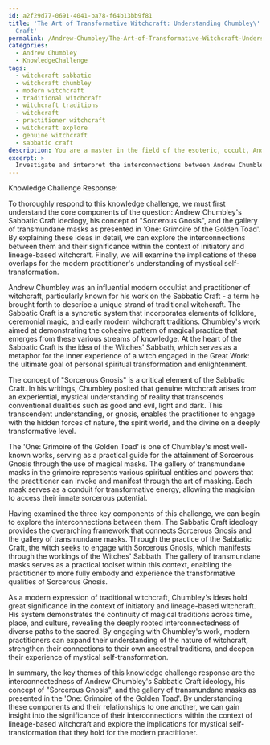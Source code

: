 ```yaml
---
id: a2f29d77-0691-4041-ba78-f64b13bb9f81
title: 'The Art of Transformative Witchcraft: Understanding Chumbley\''s Sabbatic
  Craft'
permalink: /Andrew-Chumbley/The-Art-of-Transformative-Witchcraft-Understanding-Chumbleys-Sabbatic-Craft/
categories:
  - Andrew Chumbley
  - KnowledgeChallenge
tags:
  - witchcraft sabbatic
  - witchcraft chumbley
  - modern witchcraft
  - traditional witchcraft
  - witchcraft traditions
  - witchcraft
  - practitioner witchcraft
  - witchcraft explore
  - genuine witchcraft
  - sabbatic craft
description: You are a master in the field of the esoteric, occult, Andrew Chumbley and Education. You are a writer of tests, challenges, textbooks and deep knowledge on Andrew Chumbley for initiates and students to gain deep insights and understanding from. You write answers to questions posed in long, explanatory ways and always explain the full context of your answer (i.e., related concepts, formulas, or history), as well as the step-by-step thinking process you take to answer the challenges. Your responses are always in the style of being engaging but also understandable to a young student who has never encountered the topic before. Summarize the key themes, ideas, and conclusions at the end.
excerpt: >
  Investigate and interpret the interconnections between Andrew Chumbley's Sabbatic Craft ideology, his concept of \"Sorcerous Gnosis,\" and the gallery of transmundane masks as presented within the framework of 'One: Grimoire of the Golden Toad' \u2013 expounding upon their significance within the context of initiatory and lineage-based witchcraft, and the implications of these overlaps for the modern practitioner's understanding of mystical self-transformation.
---
```

Knowledge Challenge Response:

To thoroughly respond to this knowledge challenge, we must first understand the core components of the question: Andrew Chumbley's Sabbatic Craft ideology, his concept of "Sorcerous Gnosis", and the gallery of transmundane masks as presented in 'One: Grimoire of the Golden Toad'. By explaining these ideas in detail, we can explore the interconnections between them and their significance within the context of initiatory and lineage-based witchcraft. Finally, we will examine the implications of these overlaps for the modern practitioner's understanding of mystical self-transformation.

Andrew Chumbley was an influential modern occultist and practitioner of witchcraft, particularly known for his work on the Sabbatic Craft - a term he brought forth to describe a unique strand of traditional witchcraft. The Sabbatic Craft is a syncretic system that incorporates elements of folklore, ceremonial magic, and early modern witchcraft traditions. Chumbley's work aimed at demonstrating the cohesive pattern of magical practice that emerges from these various streams of knowledge. At the heart of the Sabbatic Craft is the idea of the Witches' Sabbath, which serves as a metaphor for the inner experience of a witch engaged in the Great Work: the ultimate goal of personal spiritual transformation and enlightenment.

The concept of "Sorcerous Gnosis" is a critical element of the Sabbatic Craft. In his writings, Chumbley posited that genuine witchcraft arises from an experiential, mystical understanding of reality that transcends conventional dualities such as good and evil, light and dark. This transcendent understanding, or gnosis, enables the practitioner to engage with the hidden forces of nature, the spirit world, and the divine on a deeply transformative level.

The 'One: Grimoire of the Golden Toad' is one of Chumbley's most well-known works, serving as a practical guide for the attainment of Sorcerous Gnosis through the use of magical masks. The gallery of transmundane masks in the grimoire represents various spiritual entities and powers that the practitioner can invoke and manifest through the art of masking. Each mask serves as a conduit for transformative energy, allowing the magician to access their innate sorcerous potential.

Having examined the three key components of this challenge, we can begin to explore the interconnections between them. The Sabbatic Craft ideology provides the overarching framework that connects Sorcerous Gnosis and the gallery of transmundane masks. Through the practice of the Sabbatic Craft, the witch seeks to engage with Sorcerous Gnosis, which manifests through the workings of the Witches' Sabbath. The gallery of transmundane masks serves as a practical toolset within this context, enabling the practitioner to more fully embody and experience the transformative qualities of Sorcerous Gnosis.

As a modern expression of traditional witchcraft, Chumbley's ideas hold great significance in the context of initiatory and lineage-based witchcraft. His system demonstrates the continuity of magical traditions across time, place, and culture, revealing the deeply rooted interconnectedness of diverse paths to the sacred. By engaging with Chumbley's work, modern practitioners can expand their understanding of the nature of witchcraft, strengthen their connections to their own ancestral traditions, and deepen their experience of mystical self-transformation.

In summary, the key themes of this knowledge challenge response are the interconnectedness of Andrew Chumbley's Sabbatic Craft ideology, his concept of "Sorcerous Gnosis", and the gallery of transmundane masks as presented in the 'One: Grimoire of the Golden Toad'. By understanding these components and their relationships to one another, we can gain insight into the significance of their interconnections within the context of lineage-based witchcraft and explore the implications for mystical self-transformation that they hold for the modern practitioner.

